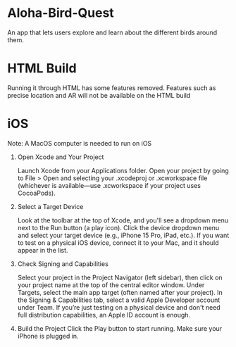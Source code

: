 # Aloha-Bird-Quest
An app that lets users explore and learn about the different birds around them.

# HTML Build
Running it through HTML has some features removed. Features such as precise location and AR will not be available on the HTML build

# iOS
Note: A MacOS computer is needed to run on iOS
1. Open Xcode and Your Project

    Launch Xcode from your Applications folder.
    Open your project by going to File > Open and selecting your .xcodeproj or .xcworkspace file (whichever is available—use .xcworkspace if your project uses CocoaPods).

2. Select a Target Device

    Look at the toolbar at the top of Xcode, and you'll see a dropdown menu next to the Run button (a play icon).
    Click the device dropdown menu and select your target device (e.g., iPhone 15 Pro, iPad, etc.). If you want to test on a physical iOS device, connect it to your Mac, and it should appear in the list.

3. Check Signing and Capabilities

    Select your project in the Project Navigator (left sidebar), then click on your project name at the top of the central editor window.
    Under Targets, select the main app target (often named after your project).
    In the Signing & Capabilities tab, select a valid Apple Developer account under Team. If you’re just testing on a physical device and don't need full distribution capabilities, an Apple ID account is enough.

4. Build the Project
    Click the Play button to start running. Make sure your iPhone is plugged in.
